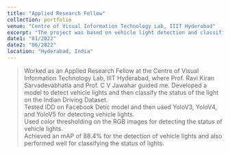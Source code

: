 ```yaml
---
title: "Applied Research Fellow"
collection: portfolio
venue: "Centre of Visual Information Technology Lab, IIIT Hyderabad"
excerpt: "The project was based on vehicle light detection and classification of its state Indian Driving Dataset.<br/> <img src=\"/images/iiith.jpg\" width=\"300\" height=\"400\" <img src="/images/IIITH.png" width="300" height="400"/>"
date1: "01/2022"
date2: "06/2022"
location: "Hyderabad, India"
---
```


>Worked as an Applied Research Fellow at the Centre of Visual Information Technology Lab, IIIT Hyderabad, where Prof. Ravi Kiran Sarvadevabhatla and Prof. C V Jawahar guided me. 
>Developed a model to detect vehicle lights and then classify the status of the light on the Indian Driving Dataset.        
>Tested IDD on Facebook Detic model and then used YoloV3, YoloV4, and YoloV5 for detecting vehicle lights.        
>Used color thresholding on the RGB images for detecting the status of vehicle lights.        
>Achieved an mAP of 88.4% for the detection of vehicle lights and also performed well for classifying the status of lights.

